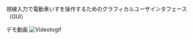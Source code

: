 視線入力で電動車いすを操作するためのグラフィカルユーザインタフェース（GUI）

デモ動画
![Videotogif](https://github.com/nakajimawai/GUI_WHILL/assets/106142720/0cfe960c-6224-465f-aa68-fd7e187c3138)
